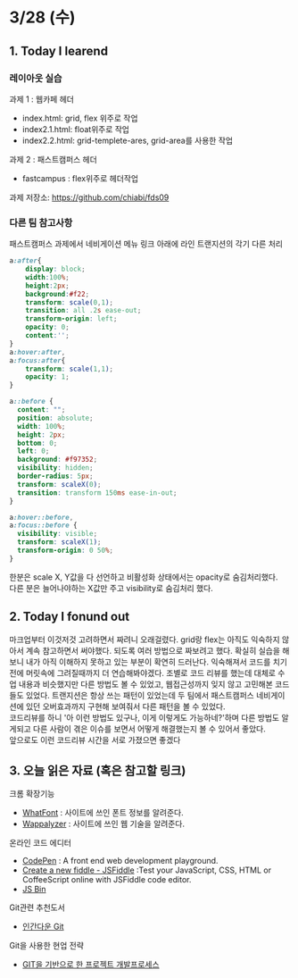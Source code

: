 # 3/28 (수)

## 1. Today I learend

### 레이아웃 실습

과제 1 : 웹카페 헤더

+ index.html: grid, flex 위주로 작업  
+ index2.1.html: float위주로 작업
+ index2.2.html: grid-templete-ares, grid-area를 사용한 작업

과제 2 : 패스트캠퍼스 헤더

+ fastcampus : flex위주로 헤더작업

과제 저장소: https://github.com/chiabi/fds09

### 다른 팀 참고사항

패스트캠퍼스 과제에서 네비게이션 메뉴 링크 아래에 라인 트랜지션의 각기 다른 처리

```css
a:after{
    display: block;
    width:100%;
    height:2px;
    background:#f22;
    transform: scale(0,1);
    transition: all .2s ease-out;
    transform-origin: left;
    opacity: 0;
    content:'';
}
a:hover:after,
a:focus:after{
    transform: scale(1,1);
    opacity: 1;
}
```
```css
a::before {
  content: "";
  position: absolute;
  width: 100%;
  height: 2px;
  bottom: 0;
  left: 0;
  background: #f97352;
  visibility: hidden;
  border-radius: 5px;
  transform: scaleX(0);
  transition: transform 150ms ease-in-out;
}

a:hover::before,
a:focus::before {
  visibility: visible;
  transform: scaleX(1);
  transform-origin: 0 50%;
}
```

한분은 scale X, Y값을 다 선언하고 비활성화 상태에서는 opacity로 숨김처리했다.  
다른 분은 늘어나야하는 X값만 주고 visibility로 숨김처리 했다.

## 2. Today I fonund out

마크업부터 이것저것 고려하면서 짜려니 오래걸렸다. grid랑 flex는 아직도 익숙하지 않아서 계속 참고하면서 써야했다. 되도록 여러 방법으로 짜보려고 했다. 확실히 실습을 해보니 내가 아직 이해하지 못하고 있는 부분이 확연히 드러난다. 익숙해져서 코드를 치기 전에 머릿속에 그려질때까지 더 연습해봐야겠다. 
조별로 코드 리뷰를 했는데 대체로 수업 내용과 비슷했지만 다른 방법도 볼 수 있었고, 웹접근성까지 잊지 않고 고민해본 코드들도 있었다. 트랜지션은 항상 쓰는 패턴이 있었는데 두 팀에서 패스트캠퍼스 네비게이션에 있던 오버효과까지 구현해 보여줘서 다른 패턴을 볼 수 있었다.  
코드리뷰를 하니 '아 이런 방법도 있구나, 이게 이렇게도 가능하네?'하며 다른 방법도 알게되고 다른 사람이 겪은 이슈를 보면서 어떻게 해결했는지 볼 수 있어서 좋았다.  
앞으로도 이런 코드리뷰 시간을 서로 가졌으면 좋겠다

## 3. 오늘 읽은 자료 (혹은 참고할 링크)

크롬 확장기능
+ [WhatFont](https://chrome.google.com/webstore/detail/whatfont/jabopobgcpjmedljpbcaablpmlmfcogm?hl=ko) : 사이트에 쓰인 폰트 정보를 알려준다.
+ [Wappalyzer](https://chrome.google.com/webstore/detail/wappalyzer/gppongmhjkpfnbhagpmjfkannfbllamg) : 사이트에 쓰인 웹 기술을 알려준다.

온라인 코드 에디터
+ [CodePen](https://codepen.io/) : A front end web development playground.
+ [Create a new fiddle - JSFiddle](https://jsfiddle.net/) :Test your JavaScript, CSS, HTML or CoffeeScript online with JSFiddle code editor.
+ [JS Bin](http://jsbin.com/) 

Git관련 추천도서
+ [인간다운 Git](http://www.aladin.co.kr/shop/wproduct.aspx?ItemId=131897974)

Git을 사용한 현업 전략
+ [GIT을 기반으로 한 프로젝트 개발프로세스](https://gist.github.com/ihoneymon/a28138ee5309c73e94f9)